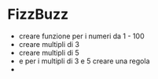 # FizzBuzz

- creare funzione per i numeri da 1 - 100
 - creare multipli di 3
 - creare multipli di 5
 - e per i multipli di 3 e 5 creare una regola
- 